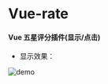 # Vue-rate
#### Vue 五星评分插件(显示/点击)
- 显示效果：

![demo](https://raw.githubusercontent.com/m2maomao/Vue-rate/master/demo.png)
